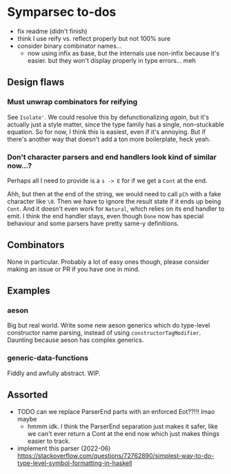 # Symparsec to-dos
* fix readme (didn't finish)
* think I use reify vs. reflect properly but not 100% sure
* consider binary combinator names...
  * now using infix as base, but the internals use non-infix because it's
    easier. but they won't display properly in type errors... meh

## Design flaws
### Must unwrap combinators for reifying
See `Isolate'`. We could resolve this by defunctionalizing _again_, but it's
actually just a style matter, since the type family has a single, non-stuckable
equation. So for now, I think this is easiest, even if it's annoying. But if
there's another way that doesn't add a ton more boilerplate, heck yeah.

### Don't character parsers and end handlers look kind of similar now...?
Perhaps all I need to provide is a `s -> E` for if we get a `Cont` at the end.

Ahh, but then at the end of the string, we would need to call `pCh` with a fake
character like `\0`. Then we have to ignore the result state if it ends up being
`Cont`. And it doesn't even work for `Natural`, which relies on its end handler
to emit. I think the end handler stays, even though `Done` now has special
behaviour and some parsers have pretty same-y definitions.

## Combinators
None in particular. Probably a lot of easy ones though, please consider making
an issue or PR if you have one in mind.

## Examples
### aeson
Big but real world. Write some new aeson generics which do type-level
constructor name parsing, instead of using `constructorTagModifier`. Daunting
because aeson has complex generics.

### generic-data-functions
Fiddly and awfully abstract. WIP.

## Assorted
* TODO can we replace ParserEnd parts with an enforced Eot??!!! lmao maybe
  * hmmm idk. I think the ParserEnd separation just makes it safer, like we
    can't ever return a Cont at the end now which just makes things easier to
    track.
* implement this parser (2022-06)
  https://stackoverflow.com/questions/72762890/simplest-way-to-do-type-level-symbol-formatting-in-haskell
